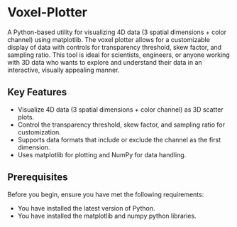 # Voxel-Plotter
A Python-based utility for visualizing 4D data (3 spatial dimensions + color channel) using matplotlib. The voxel plotter allows for a customizable display of data with controls for transparency threshold, skew factor, and sampling ratio. This tool is ideal for scientists, engineers, or anyone working with 3D data who wants to explore and understand their data in an interactive, visually appealing manner.

## Key Features
- Visualize 4D data (3 spatial dimensions + color channel) as 3D scatter plots.
- Control the transparency threshold, skew factor, and sampling ratio for customization.
- Supports data formats that include or exclude the channel as the first dimension.
- Uses matplotlib for plotting and NumPy for data handling.

## Prerequisites
Before you begin, ensure you have met the following requirements:
* You have installed the latest version of Python.
* You have installed the matplotlib and numpy python libraries.
